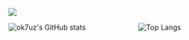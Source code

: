 [![](https://visitcount.itsvg.in/api?id=ok7uz&label=Profile%20Views&color=12&icon=5&pretty=true)](https://visitcount.itsvg.in)

![ok7uz's GitHub stats](https://github-readme-stats.vercel.app/api?username=ok7uz&show_icons=true)<span style="margin-left: 100px"></span>
![Top Langs](https://github-readme-stats.vercel.app/api/top-langs/?username=ok7uz&layout=compact)
